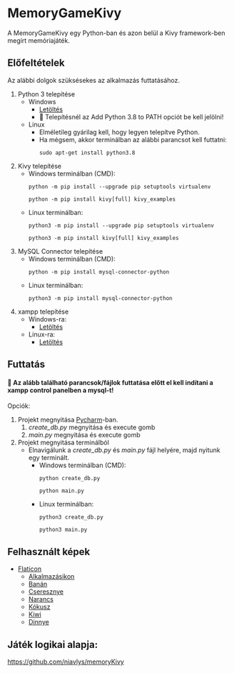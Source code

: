 # MemoryGameKivy

A MemoryGameKivy egy Python-ban és azon belül a Kivy framework-ben megírt memóriajáték.

## Előfeltételek

Az alábbi dolgok szüksésekes az alkalmazás futtatásához.

1. Python 3 telepítése
   * Windows 
     * <a href="https://www.python.org/ftp/python/3.8.3/python-3.8.3-amd64.exe" target="_blank">Letöltés</a>
     * 🔴 Telepítésnél az Add Python 3.8 to PATH opciót be kell jelölni!
   * Linux
     * Elméletileg gyárilag kell, hogy legyen telepítve Python.
     * Ha mégsem, akkor terminálban az alábbi parancsot kell futtatni:
       ```
       sudo apt-get install python3.8
       ```
2. Kivy telepítése
   * Windows terminálban (CMD):
       ```
     python -m pip install --upgrade pip setuptools virtualenv
       ```
       ```
     python -m pip install kivy[full] kivy_examples
       ```
   * Linux terminálban:
      ```
      python3 -m pip install --upgrade pip setuptools virtualenv
      ```
      ```
      python3 -m pip install kivy[full] kivy_examples
      ```
3. MySQL Connector telepítése
   * Windows terminálban (CMD):
     ```
     python -m pip install mysql-connector-python
     ```
   * Linux terminálban:
     ```
     python3 -m pip install mysql-connector-python
     ```
4. xampp telepítése
   * Windows-ra:
     * <a href="https://www.apachefriends.org/xampp-files/8.0.13/xampp-windows-x64-8.0.13-0-VS16-installer.exe" target="_blank">Letöltés</a>
   * Linux-ra:
     * <a href="https://www.apachefriends.org/xampp-files/8.0.13/xampp-linux-x64-8.0.13-0-installer.run" target="_blank">Letöltés</a>

## Futtatás

<h4>🔴 Az alább található parancsok/fájlok futtatása előtt el kell indítani a xampp control panelben a mysql-t!</h4>

Opciók:

1. Projekt megnyitása <a href="https://www.jetbrains.com/pycharm/" target="_blank">Pycharm</a>-ban.
   1. _create_db.py_ megnyitása és execute gomb
   2. _main.py_ megnyitása és execute gomb
2. Projekt megnyitása terminálból
   * Elnavigálunk a _create_db.py_ és _main.py_ fájl helyére, majd nyitunk egy terminált.
     * Windows terminálban (CMD):
       ```
       python create_db.py
       ```
       ```
       python main.py
       ```
     * Linux terminálban:
       ```
       python3 create_db.py
       ```
       ```
       python3 main.py
       ```
       
## Felhasznált képek
* <a href="https://www.flaticon.com/" target="_blank" title="Flaticon">Flaticon</a>
  * <a href="https://www.flaticon.com/free-icon/card-games_3813722" target="_blank">Alkalmazásikon</a>
  * <a href="https://www.flaticon.com/free-icon/banana_1135549" target="_blank">Banán</a>
  * <a href="https://www.flaticon.com/free-icon/cherry_1135550" target="_blank">Cseresznye</a>
  * <a href="https://www.flaticon.com/free-icon/cherry_1135550" target="_blank">Narancs</a>
  * <a href="https://www.flaticon.com/free-icon/coconut_1135557" target="_blank">Kókusz</a>
  * <a href="https://www.flaticon.com/free-icon/kiwi_1135602" target="_blank">Kiwi</a>
  * <a href="https://www.flaticon.com/free-icon/watermelon_1135553" target="_blank">Dinnye</a>

## Játék logikai alapja:
https://github.com/niavlys/memoryKivy
